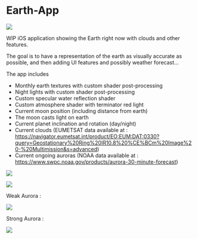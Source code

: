 # Earth-App

![](images/NA.PNG)

WIP iOS application showing the Earth right now with clouds and other features.

The goal is to have a representation of the earth as visually accurate as possible, and then adding UI features and possibly weather forecast...

The app includes
- Monthly earth textures with custom shader post-processing
- Night lights with custom shader post-processing
- Custom specular water reflection shader
- Custom atmosphere shader with terminator red light
- Current moon position (including distance from earth)
- The moon casts light on earth
- Current planet inclination and rotation (day/night)
- Current clouds (EUMETSAT data available at : https://navigator.eumetsat.int/product/EO:EUM:DAT:0330?query=Geostationary%20Ring%20IR10.8%20%CE%BCm%20Image%20-%20Multimission&s=advanced)
- Current ongoing auroras (NOAA data available at : https://www.swpc.noaa.gov/products/aurora-30-minute-forecast)

![](images/SA.png)

![](images/Night.png)

Weak Aurora :

![](images/WeakAurora.png)

Strong Aurora :

![](images/StrongAurora.png)
